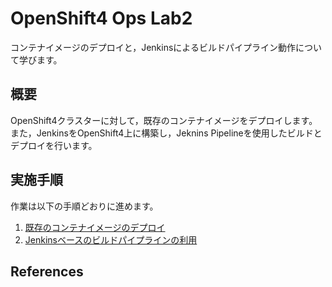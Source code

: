 # OpenShift4 Ops Lab2
コンテナイメージのデプロイと，Jenkinsによるビルドパイプライン動作について学びます。

## 概要

OpenShift4クラスターに対して，既存のコンテナイメージをデプロイします。  
また，JenkinsをOpenShift4上に構築し，Jeknins Pipelineを使用したビルドとデプロイを行います。

## 実施手順
作業は以下の手順どおりに進めます。

1. [既存のコンテナイメージのデプロイ](1_ocp4-deploy-own-image.md)
2. [Jenkinsベースのビルドパイプラインの利用](2_ocp4-jenkins-pipeline.md)

## References
